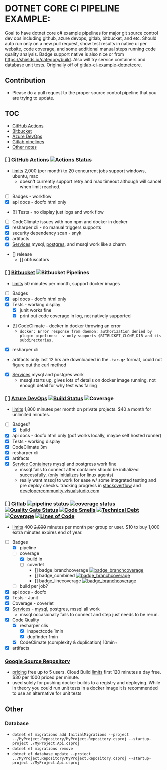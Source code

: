 # DOTNET CORE CI PIPELINE EXAMPLE: 
Goal to have dotnet core c# example pipelines for major git source control dev ops including github, azure devops, gitlab, bitbucket, and etc. Should auto run only on a new pull request, show test results in native ui per website, code coverage, and some additional manual steps running code quality analysis. Badge support native is also nice or from https://shields.io/category/build. Also will try service containers and database unit tests.
Originally off of [gitlab-ci-example-dotnetcore](https://gitlab.com/tobiaskoch/gitlab-ci-example-dotnetcore).  

## Contribution

* Please do a pull request to the proper source control pipeline that you are trying to update.

## TOC
* [GitHub Actions](#--github-actions-)
* [Bitbucket](#--bitbucket)
* [Azure DevOps](#--azure-devops-)
* [Gitlab pipelines](#--gitlab--------)
* [Other notes](#other)

### [ ] [GitHub Actions](https://github.com/lastlink/dotnet-ci-pipelines) [![Actions Status](https://github.com/lastlink/dotnet-ci-pipelines/actions/workflows/dotnetcore.yml/badge.svg)](https://github.com/lastlink/dotnet-ci-pipelines/actions/workflows/dotnetcore.yml)

* [limits](https://docs.github.com/en/billing/concepts/product-billing/github-actions) 2,000 (per month) to 20 concurrent jobs support windows, ubuntu, mac
    * doesn't currently support retry and max timeout although will cancel when limit reached.
* [ ] Badges - workflow
* [x] api docs - docfx html only
* [!] Tests - no display just logs and work flow
* [ ] CodeClimate issues with non npm and docker in docker
* [x] resharper cli - no manual triggers supports
* [x] security dependency scan - snyk
* [x] artifacts 
* [x] [Services](https://docs.github.com/en/actions/configuring-and-managing-workflows/about-service-containers) mysql, [postgres](https://docs.github.com/en/actions/configuring-and-managing-workflows/creating-postgresql-service-containers), and mssql work like a charm
* [] release
  * [] obfuscators

### [ ] [Bitbucket](https://bitbucket.org/lastlink/dotnet-ci-pipelines/src) ![Bitbucket Pipelines](https://img.shields.io/bitbucket/pipelines/lastlink/dotnet-ci-pipelines)


* [limits](https://support.atlassian.com/bitbucket-cloud/docs/limitations-of-bitbucket-pipelines/) 50 minutes per month, support docker images
* [ ] Badges
* [x] api docs - docfx html only
* [x]  Tests - working display
    * [x] junit works fine
    * [x] print out code coverage in log, not natively supported
* [!] CodeClimate - docker in docker throwing an error
    * `docker: Error response from daemon: authorization denied by plugin pipelines: -v only supports $BITBUCKET_CLONE_DIR and its subdirectories.`
* [x] resharper cli
* artifacts only last 12 hrs are downloaded in the `.tar.gz` format, could not figure out the curl method
* [x] [Services](https://support.atlassian.com/bitbucket-cloud/docs/use-services-and-databases-in-bitbucket-pipelines/) mysql and postgres work
  * mssql starts up, gives lots of details on docker image running, not enough detail for why test was failing

### [ ] [Azure DevOps](https://dev.azure.com/funktechno/dotnet%20ci%20pipelines) [![Build Status](https://dev.azure.com/funktechno/dotnet%20ci%20pipelines/_apis/build/status/dotnet%20ci%20pipelines?branchName=master)](https://dev.azure.com/funktechno/dotnet%20ci%20pipelines/_build/latest?definitionId=1&branchName=master) ![Coverage](https://img.shields.io/azure-devops/coverage/funktechno/dotnet%20ci%20pipelines/1)
* [limits](https://azure.microsoft.com/en-us/pricing/details/devops/azure-devops-services/) 1,800 minutes per month on private projects. $40 a month for unlimited minutes.
* [ ] Badges?
  * [x] build
* [x] api docs - docfx html only (pdf works locally, maybe self hosted runner)
* [x] Tests - working display
* [x] CodeClimate 3m
* [x] resharper cli
* [x] artifacts
* [x] [Service Containers](https://docs.microsoft.com/en-us/azure/devops/pipelines/process/service-containers?view=azure-devops&tabs=yaml) mysql and postgress work fine
  * mssql fails to connect after container should be initialized successfully. (only initializes for linux agents)
  * really want mssql to work for ease w/ some integrated testing and pre deploy checks. tracking progress in [stackoverflow](https://stackoverflow.com/questions/63538477/how-do-i-get-mssql-service-container-working-in-azure-devops-pipeline) and [developercommunity.visualstudio.com](https://developercommunity.visualstudio.com/content/problem/1159426/working-examples-using-service-container-of-sql-se.html)

### [ ] [Gitlab](https://gitlab.com/lastlink/dotnet-ci-pipelines) [![pipeline status](https://gitlab.com/lastlink/dotnet-ci-pipelines/badges/master/pipeline.svg)](https://gitlab.com/lastlink/dotnet-ci-pipelines/commits/master)  [![coverage status](https://gitlab.com/lastlink/dotnet-ci-pipelines/badges/master/coverage.svg)](https://gitlab.com/lastlink/dotnet-ci-pipelines/commits/master) [![Quality Gate Status](https://sonarcloud.io/api/project_badges/measure?project=lastlink_dotnet-ci-pipelines&metric=alert_status)](https://sonarcloud.io/dashboard?id=lastlink_dotnet-ci-pipelines) [![Code Smells](https://sonarcloud.io/api/project_badges/measure?project=lastlink_dotnet-ci-pipelines&metric=code_smells)](https://sonarcloud.io/dashboard?id=lastlink_dotnet-ci-pipelines) [![Technical Debt](https://sonarcloud.io/api/project_badges/measure?project=lastlink_dotnet-ci-pipelines&metric=sqale_index)](https://sonarcloud.io/dashboard?id=lastlink_dotnet-ci-pipelines) [![Coverage](https://sonarcloud.io/api/project_badges/measure?project=lastlink_dotnet-ci-pipelines&metric=coverage)](https://sonarcloud.io/dashboard?id=lastlink_dotnet-ci-pipelines) [![Lines of Code](https://sonarcloud.io/api/project_badges/measure?project=lastlink_dotnet-ci-pipelines&metric=ncloc)](https://sonarcloud.io/dashboard?id=lastlink_dotnet-ci-pipelines)
* [limits](https://about.gitlab.com/pricing/) 400 ~~2,000~~ minutes per month per group or user. $10 to buy 1,000 extra minutes expires end of year.
* [ ] Badges
    * [x] pipeline
    * [ ] coverage
        * [x] build in
        * [ ] coverlet
            * [] badge_branchcoverage [![badge_branchcoverage](https://lastlink.gitlab.io/dotnet-ci-pipelines/badge_branchcoverage.svg)](https://lastlink.gitlab.io/dotnet-ci-pipelines/badge_branchcoverage.svg)
            * [] badge_combined [![badge_branchcoverage](https://lastlink.gitlab.io/dotnet-ci-pipelines/badge_combined.svg)](https://lastlink.gitlab.io/dotnet-ci-pipelines/badge_combined.svg)
            * [] badge_linecoverage [![badge_branchcoverage](https://lastlink.gitlab.io/dotnet-ci-pipelines/badge_linecoverage.svg)](https://lastlink.gitlab.io/dotnet-ci-pipelines/badge_linecoverage.svg)
    * [ ] build per job?
* [x] api docs - docfx
* [x] Tests - Junit
* [x] Coverage - coverlet
* [x] [Services](https://docs.gitlab.com/ee/ci/docker/using_docker_images.html#what-is-a-service) - [mysql](https://docs.gitlab.com/ee/ci/services/mysql.html), postgres, mssql all work
  * mssql occasionally fails to connect and step just needs to be rerun.
* [x] Code Quality
    * [x] resharper clis
        * [x] inspectcode 1min
        * [x] dupfinder 1min
    * [x] CodeClimate (complexity & duplication) 10min+ 
* [x] artifacts

### [Google Source Repository](https://source.cloud.google.com/onboarding/welcome)
* [pricing](https://cloud.google.com/source-repositories/pricing#pricing) free up to 5 users. Cloud Build [limits](https://cloud.google.com/build/pricing) first 120 minutes a day free. $30 per 1000 priced per minute. 
* used solely for pushing docker builds to a registry and deploying. While in theory you could run unit tests in a docker image it is recommended to use an alternative for unit tests

## Other

### Database
* `dotnet ef migrations add InitialMigrations --project ../MyProject.Repository/MyProject.Repository.csproj --startup-project ./MyProject.Api.csproj`
* `dotnet ef migrations remove`
* `dotnet ef database update --project ../MyProject.Repository/MyProject.Repository.csproj --startup-project ./MyProject.Api.csproj`